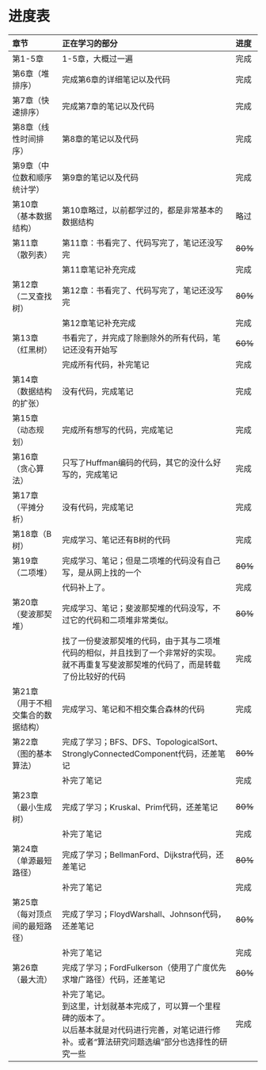 # 进度表 #
| **章节** | **正在学习的部分** | **进度** |
|:-----------|:--------------------------|:-----------|
| 第1-5章 | 1-5章，大概过一遍 | 完成 |
| 第6章（堆排序） | 完成第6章的详细笔记以及代码 | 完成 |
| 第7章（快速排序） | 完成第7章的笔记以及代码 | 完成 |
| 第8章（线性时间排序） | 第8章的笔记以及代码 | 完成 |
| 第9章（中位数和顺序统计学） | 第9章的笔记以及代码 | 完成 |
| 第10章（基本数据结构） | 第10章略过，以前都学过的，都是非常基本的数据结构|略过|
| 第11章（散列表） | 第11章：书看完了、代码写完了，笔记还没写完|~~80%~~|
|        | 第11章笔记补充完成|完成|
| 第12章（二叉查找树） | 第12章：书看完了、代码写完了，笔记还没写完|~~80%~~|
|        | 第12章笔记补充完成|完成|
| 第13章（红黑树） | 书看完了，并完成了除删除外的所有代码，笔记还没有开始写|~~60%~~|
|        | 完成所有代码，补完笔记|完成|
| 第14章（数据结构的扩张） | 没有代码，完成笔记|完成|
| 第15章（动态规划） | 完成所有想写的代码，完成笔记|完成|
| 第16章（贪心算法） | 只写了Huffman编码的代码，其它的没什么好写的，完成笔记|完成|
| 第17章（平摊分析） | 没有代码，完成笔记|完成|
| 第18章（B树） | 完成学习、笔记还有B树的代码|完成|
| 第19章（二项堆） | 完成学习、笔记；但是二项堆的代码没有自己写，是从网上找的一个|~~80%~~|
|        | 代码补上了。|完成|
| 第20章（斐波那契堆） | 完成学习、笔记；斐波那契堆的代码没写，不过它的代码和二项堆非常类似。|~~80%~~|
|        | 找了一份斐波那契堆的代码，由于其与二项堆代码的相似，并且找到了一个非常好的实现。<br />就不再重复写斐波那契堆的代码了，而是转载了份比较好的代码|完成|
| 第21章（用于不相交集合的数据结构） | 完成学习、笔记和不相交集合森林的代码|完成|
| 第22章（图的基本算法）| 完成了学习；BFS、DFS、TopologicalSort、StronglyConnectedComponent代码，还差笔记|~~80%~~|
|  | 补完了笔记 |完成|
| 第23章（最小生成树）| 完成了学习；Kruskal、Prim代码，还差笔记|~~80%~~|
|  | 补完了笔记 |完成|
| 第24章（单源最短路径）| 完成了学习；BellmanFord、Dijkstra代码，还差笔记|~~80%~~|
|  | 补完了笔记 |完成|
| 第25章（每对顶点间的最短路径）| 完成了学习；FloydWarshall、Johnson代码，还差笔记|~~80%~~|
|  | 补完了笔记 |完成|
| 第26章（最大流）| 完成了学习；FordFulkerson（使用了广度优先求增广路径）代码，还差笔记|~~80%~~|
|  | 补完了笔记。<br />到这里，计划就基本完成了，可以算一个里程碑的版本了。<br />以后基本就是对代码进行完善，对笔记进行修补。或者“算法研究问题选编”部分也选择性的研究一些 |完成|